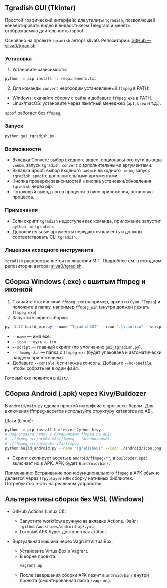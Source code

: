 ## Tgradish GUI (Tkinter)

Простой графический интерфейс для утилиты `tgradish`, позволяющей конвертировать видео в видеостикеры Telegram и менять отображаемую длительность (spoof).

Основано на проекте `tgradish` автора sliva0. Репозиторий: [GitHub — sliva0/tgradish](https://github.com/sliva0/tgradish)

### Установка

1) Установите зависимости:

```bash
python -m pip install -r requirements.txt
```

2) Для команды `convert` необходим установленный `ffmpeg` в PATH:

- Windows: скачайте сборку с сайта и добавьте `ffmpeg.exe` в PATH.
- Linux/macOS: установите через пакетный менеджер (`apt`, `brew` и т.д.).

`spoof` работает без `ffmpeg`.

### Запуск

```bash
python gui_tgradish.py
```

### Возможности

- Вкладка Convert: выбор входного видео, опционального пути вывода `.webm`, запуск `tgradish convert` с дополнительными аргументами.
- Вкладка Spoof: выбор входного `.webm` и выходного `.webm`, запуск `tgradish spoof` с дополнительными аргументами.
- Кнопка проверки зависимостей и кнопка установки/обновления `tgradish` через pip.
- Потоковый вывод логов процесса в окне приложения, остановка процесса.

### Примечания

- Если скрипт `tgradish` недоступен как команда, приложение запустит `python -m tgradish`.
- Дополнительные аргументы передаются как есть и должны соответствовать CLI `tgradish`.

### Лицензия исходного инструмента

`tgradish` распространяется по лицензии MIT. Подробнее см. в исходном репозитории автора: [sliva0/tgradish](https://github.com/sliva0/tgradish).

## Сборка Windows (.exe) с вшитым ffmpeg и иконкой

1) Скачайте статический `ffmpeg.exe` (например, архив из `Gyan.FFmpeg`) и положите в папку, например `ffmpeg_win` (внутри должен лежать `ffmpeg.exe`).
2) Запустите скрипт сборки:

```powershell
py -3.12 build_win.py --name "TgradishGUI" --icon ".\icon.ico" --script ".\gui_tgradish.py" --ffmpeg-dir ".\ffmpeg_win"
```

- `--name` — имя exe.
- `--icon` — путь к `.ico`.
- `--script` — главный скрипт (по умолчанию `gui_tgradish.py`).
- `--ffmpeg-dir` — папка с `ffmpeg.exe` (будет упакована и автоматически найдена приложением).
- Добавьте `--console`, если нужна консоль. Добавьте `--no-onefile`, чтобы собрать не в один файл.

Готовый exe появится в `dist/`.

## Сборка Android (.apk) через Kivy/Buildozer

В `android/main.py` сделан простой интерфейс с прогресс-баром. Для включения ffmpeg-ассетов используйте структуру каталогов по ABI.

Шаги (Linux):

```bash
python -m pip install buildozer Cython kivy
# Подготовьте папку с бинарниками ffmpeg по ABI:
# ./ffmpeg_src/arm64-v8a/ffmpeg   (исполняемый)
# ./ffmpeg_src/armeabi-v7a/ffmpeg
python build_android.py --name "TgradishGUI" --icon ./android/icon.png --ffmpeg ./ffmpeg_src
```

- Скрипт скопирует ассеты в `android/ffmpeg/**`, а `buildozer.spec` включает их в APK. APK будет в `android/bin/`.

Примечание: Встраивание полнофункционального `ffmpeg` в APK обычно делается через `ffpyplayer` или сборку нативных библиотек. Потребуются тесты на реальном устройстве.

## Альтернативы сборки без WSL (Windows)

- GitHub Actions (Linux CI):
  - Запустите workflow вручную на вкладке Actions. Файл: `.github/workflows/android-apk.yml`.
  - Готовый APK будет доступен как artifact.

- Виртуальная машина через Vagrant/VirtualBox:
  - Установите VirtualBox и Vagrant.
  - В корне проекта:
    ```bash
    vagrant up
    ```
  - После завершения сборки APK лежит в `android/bin/` внутри проекта (смонтированная папка `/vagrant`).


